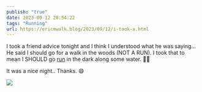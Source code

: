 ```yaml
---
publish: "true"
date: 2023-09-12 20:54:22
tags: "Running"
url: https://ericmwalk.blog/2023/09/12/i-took-a.html
---
```


I took a friend advice tonight and I think I understood what he was saying...  He said I should go for a walk in the woods (NOT A RUN). I took that to mean I SHOULD go [run](https://strava.com/activities/9838496104) in the dark along some water. 🤷‍♂️

It was a nice night.. Thanks. 😄

![](https://ericmwalk.blog/uploads/2023/e9eab2d3-eca2-495c-b7fe-aae2d38b8fcf.jpg)